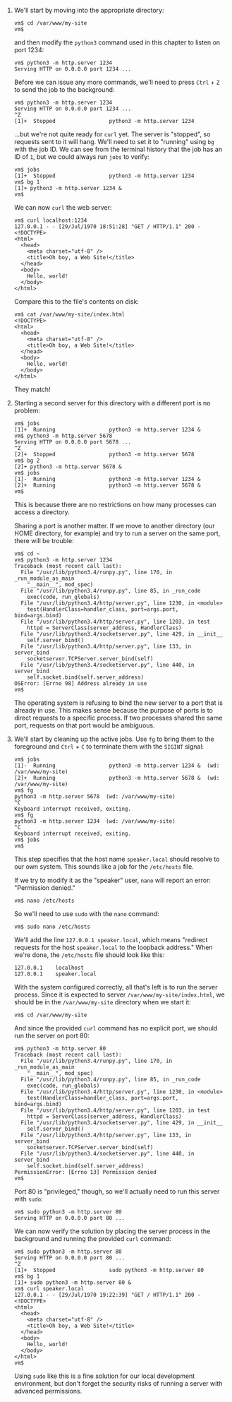 1. We'll start by moving into the appropriate directory:

   ```
   vm$ cd /var/www/my-site
   vm$
   ```

   and then modify the `python3` command used in this chapter to listen on port
   1234:

   ```
   vm$ python3 -m http.server 1234
   Serving HTTP on 0.0.0.0 port 1234 ...
   ```

   Before we can issue any more commands, we'll need to press `Ctrl` + `Z` to
   send the job to the background:

   ```
   vm$ python3 -m http.server 1234
   Serving HTTP on 0.0.0.0 port 1234 ...
   ^Z
   [1]+  Stopped                 python3 -m http.server 1234
   ```

   ...but we're not quite ready for `curl` yet. The server is "stopped", so
   requests sent to it will hang. We'll need to set it to "running" using `bg`
   with the job ID. We can see from the terminal history that the job has an ID of
   `1`, but we could always run `jobs` to verify:

   ```
   vm$ jobs
   [1]+  Stopped                 python3 -m http.server 1234
   vm$ bg 1
   [1]+ python3 -m http.server 1234 &
   vm$
   ```

   We can now `curl` the web server:

   ```
   vm$ curl localhost:1234
   127.0.0.1 - - [29/Jul/1970 18:51:28] "GET / HTTP/1.1" 200 -
   <!DOCTYPE>
   <html>
     <head>
       <meta charset="utf-8" />
       <title>Oh boy, a Web Site!</title>
     </head>
     <body>
       Hello, world!
     </body>
   </html>
   ```

   Compare this to the file's contents on disk:

   ```
   vm$ cat /var/www/my-site/index.html
   <!DOCTYPE>
   <html>
     <head>
       <meta charset="utf-8" />
       <title>Oh boy, a Web Site!</title>
     </head>
     <body>
       Hello, world!
     </body>
   </html>
   ```

   They match!

2. Starting a second server for this directory with a different port is no
   problem:

   ```
   vm$ jobs
   [1]+  Running                 python3 -m http.server 1234 &
   vm$ python3 -m http.server 5678
   Serving HTTP on 0.0.0.0 port 5678 ...
   ^Z
   [2]+  Stopped                 python3 -m http.server 5678
   vm$ bg 2
   [2]+ python3 -m http.server 5678 &
   vm$ jobs
   [1]-  Running                 python3 -m http.server 1234 &
   [2]+  Running                 python3 -m http.server 5678 &
   vm$
   ```

   This is because there are no restrictions on how many processes can access a
   directory.

   Sharing a port is another matter. If we move to another directory (our HOME
   directory, for example) and try to run a server on the same port, there will
   be trouble:

   ```
   vm$ cd ~
   vm$ python3 -m http.server 1234
   Traceback (most recent call last):
     File "/usr/lib/python3.4/runpy.py", line 170, in _run_module_as_main
       "__main__", mod_spec)
     File "/usr/lib/python3.4/runpy.py", line 85, in _run_code
       exec(code, run_globals)
     File "/usr/lib/python3.4/http/server.py", line 1230, in <module>
       test(HandlerClass=handler_class, port=args.port, bind=args.bind)
     File "/usr/lib/python3.4/http/server.py", line 1203, in test
       httpd = ServerClass(server_address, HandlerClass)
     File "/usr/lib/python3.4/socketserver.py", line 429, in __init__
       self.server_bind()
     File "/usr/lib/python3.4/http/server.py", line 133, in server_bind
       socketserver.TCPServer.server_bind(self)
     File "/usr/lib/python3.4/socketserver.py", line 440, in server_bind
       self.socket.bind(self.server_address)
   OSError: [Errno 98] Address already in use
   vm$
   ```

   The operating system is refusing to bind the new server to a port that is
   already in use. This makes sense because the purpose of ports is to direct
   requests to a specific process. If two processes shared the same port,
   requests on that port would be ambiguous.

3. We'll start by cleaning up the active jobs. Use `fg` to bring them to the
   foreground and `Ctrl` + `C` to terminate them with the `SIGINT` signal:

   ```
   vm$ jobs
   [1]-  Running                 python3 -m http.server 1234 &  (wd: /var/www/my-site)
   [2]+  Running                 python3 -m http.server 5678 &  (wd: /var/www/my-site)
   vm$ fg
   python3 -m http.server 5678	(wd: /var/www/my-site)
   ^C
   Keyboard interrupt received, exiting.
   vm$ fg
   python3 -m http.server 1234	(wd: /var/www/my-site)
   ^C
   Keyboard interrupt received, exiting.
   vm$ jobs
   vm$
   ```

   This step specifies that the host name `speaker.local` should resolve to our
   own system. This sounds like a job for the `/etc/hosts` file.

   If we try to modify it as the "speaker" user, `nano` will report an error:
   "Permission denied."

   ```
   vm$ nano /etc/hosts
   ```

   So we'll need to use `sudo` with the `nano` command:

   ```
   vm$ sudo nano /etc/hosts
   ```

   We'll add the line `127.0.0.1 speaker.local`, which means "redirect requests
   for the host `speaker.local` to the loopback address." When we're done, the
   `/etc/hosts` file should look like this:

   ```
   127.0.0.1	localhost
   127.0.0.1	speaker.local
   ```

   With the system configured correctly, all that's left is to run the server
   process. Since it is expected to server `/var/www/my-site/index.html`, we
   should be in the `/var/www/my-site` directory when we start it:

   ```
   vm$ cd /var/www/my-site
   ```

   And since the provided `curl` command has no explicit port, we should run
   the server on port 80:

   ```
   vm$ python3 -m http.server 80
   Traceback (most recent call last):
     File "/usr/lib/python3.4/runpy.py", line 170, in _run_module_as_main
       "__main__", mod_spec)
     File "/usr/lib/python3.4/runpy.py", line 85, in _run_code
       exec(code, run_globals)
     File "/usr/lib/python3.4/http/server.py", line 1230, in <module>
       test(HandlerClass=handler_class, port=args.port, bind=args.bind)
     File "/usr/lib/python3.4/http/server.py", line 1203, in test
       httpd = ServerClass(server_address, HandlerClass)
     File "/usr/lib/python3.4/socketserver.py", line 429, in __init__
       self.server_bind()
     File "/usr/lib/python3.4/http/server.py", line 133, in server_bind
       socketserver.TCPServer.server_bind(self)
     File "/usr/lib/python3.4/socketserver.py", line 440, in server_bind
       self.socket.bind(self.server_address)
   PermissionError: [Errno 13] Permission denied
   vm$
   ```

   Port 80 is "privileged," though, so we'll actually need to run this server
   with `sudo`:

   ```
   vm$ sudo python3 -m http.server 80
   Serving HTTP on 0.0.0.0 port 80 ...
   ```

   We can now verify the solution by placing the server process in the
   background and running the provided `curl` command:

   ```
   vm$ sudo python3 -m http.server 80
   Serving HTTP on 0.0.0.0 port 80 ...
   ^Z
   [1]+  Stopped                 sudo python3 -m http.server 80
   vm$ bg 1
   [1]+ sudo python3 -m http.server 80 &
   vm$ curl speaker.local
   127.0.0.1 - - [29/Jul/1970 19:22:39] "GET / HTTP/1.1" 200 -
   <!DOCTYPE>
   <html>
     <head>
       <meta charset="utf-8" />
       <title>Oh boy, a Web Site!</title>
     </head>
     <body>
       Hello, world!
     </body>
   </html>
   vm$
   ```

   Using `sudo` like this is a fine solution for our local development
   environment, but don't forget the security risks of running a server with
   advanced permissions.
